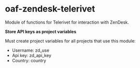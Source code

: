 # oaf-zendesk-telerivet
Module of functions for Telerivet for interaction with ZenDesk.

**Store API keys as project variables**

Must create project variables for all projects that use this module:

* Username: zd_use
* Api key: zd_api_key
* Country: country
